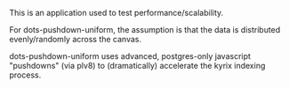 This is an application used to test performance/scalability. 

For dots-pushdown-uniform, the assumption is that the data is distributed evenly/randomly across the canvas.

dots-pushdown-uniform uses advanced, postgres-only javascript "pushdowns" (via plv8) to (dramatically) accelerate the kyrix indexing process.
